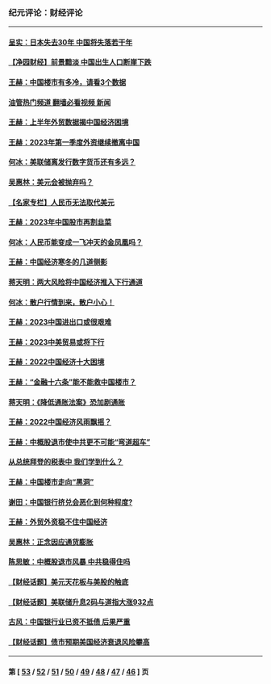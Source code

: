 ### 纪元评论：财经评论
---
#### [呈实：日本失去30年 中国将失落若干年](../../pages/nsc1026/n14078260.md?09240330) 
#### [【净园财经】前景黯淡 中国出生人口断崖下跌](../../pages/nsc1026/n14049754.md?09240330) 
#### [王赫：中国楼市有多冷，请看3个数据](../../pages/nsc1026/n14046129.md?09240330) 
#### [油管热门频道 翻墙必看视频 新闻](ok?09240330)
#### [王赫：上半年外贸数据揭中国经济困境](../../pages/nsc1026/n14034198.md?09240330) 
#### [王赫：2023年第一季度外资继续撤离中国](../../pages/nsc1026/n13988870.md?09240330) 
#### [何冰：美联储离发行数字货币还有多远？](../../pages/nsc1026/n13986109.md?09240330) 
#### [吴惠林：美元会被抛弃吗？](../../pages/nsc1026/n13984087.md?09240330) 
#### [【名家专栏】人民币无法取代美元](../../pages/nsc1026/n13974270.md?09240330) 
#### [王赫：2023年中国股市再割韭菜](../../pages/nsc1026/n13965334.md?09240330) 
#### [何冰：人民币能变成一飞冲天的金凤凰吗？](../../pages/nsc1026/n13964999.md?09240330) 
#### [王赫：中国经济寒冬的几道侧影](../../pages/nsc1026/n13932953.md?09240330) 
#### [蒋天明：两大风险将中国经济推入下行通道](../../pages/nsc1026/n13929820.md?09240330) 
#### [何冰：散户行情到来，散户小心！](../../pages/nsc1026/n13928308.md?09240330) 
#### [王赫：2023中国进出口或很艰难](../../pages/nsc1026/n13911515.md?09240330) 
#### [王赫：2023中美贸易或将下行](../../pages/nsc1026/n13899005.md?09240330) 
#### [王赫：2022中国经济十大困境](../../pages/nsc1026/n13883766.md?09240330) 
#### [王赫：“金融十六条”能不能救中国楼市？](../../pages/nsc1026/n13868431.md?09240330) 
#### [蒋天明：《降低通胀法案》恐加剧通胀](../../pages/nsc1026/n13806996.md?09240330) 
#### [王赫：2022中国经济风雨飘摇？](../../pages/nsc1026/n13803207.md?09240330) 
#### [王赫：中概股退市使中共更不可能“弯道超车”](../../pages/nsc1026/n13802858.md?09240330) 
#### [从总统拜登的税表中 我们学到什么？](../../pages/nsc1026/n13773081.md?09240330) 
#### [王赫：中国楼市走向“黑洞”](../../pages/nsc1026/n13770647.md?09240330) 
#### [谢田：中国银行挤兑会恶化到何种程度?](../../pages/nsc1026/n13766965.md?09240330) 
#### [王赫：外贸外资稳不住中国经济](../../pages/nsc1026/n13753933.md?09240330) 
#### [吴惠林：正念因应通货膨胀](../../pages/nsc1026/n13750350.md?09240330) 
#### [陈思敏：中概股退市风暴 中共稳得住吗](../../pages/nsc1026/n13738978.md?09240330) 
#### [【财经话题】美元天花板与美股的触底](../../pages/nsc1026/n13736495.md?09240330) 
#### [【财经话题】美联储升息2码与道指大涨932点](../../pages/nsc1026/n13727377.md?09240330) 
#### [古风：中国银行业已资不抵债 后果严重](../../pages/nsc1026/n13726111.md?09240330) 
#### [【财经话题】债市预期美国经济衰退风险攀高](../../pages/nsc1026/n13698043.md?09240330) 

---
#### 第 [ [53](./53.md?09240330) / [52](./52.md?09240330) / [51](./51.md?09240330) / [50](./50.md?09240330) / [49](./49.md?09240330) / [48](./48.md?09240330) / [47](./47.md?09240330) / [46](./46.md?09240330) ] 页
